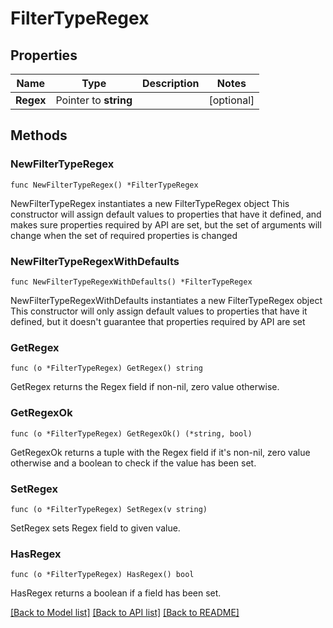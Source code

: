 # FilterTypeRegex

## Properties

Name | Type | Description | Notes
------------ | ------------- | ------------- | -------------
**Regex** | Pointer to **string** |  | [optional] 

## Methods

### NewFilterTypeRegex

`func NewFilterTypeRegex() *FilterTypeRegex`

NewFilterTypeRegex instantiates a new FilterTypeRegex object
This constructor will assign default values to properties that have it defined,
and makes sure properties required by API are set, but the set of arguments
will change when the set of required properties is changed

### NewFilterTypeRegexWithDefaults

`func NewFilterTypeRegexWithDefaults() *FilterTypeRegex`

NewFilterTypeRegexWithDefaults instantiates a new FilterTypeRegex object
This constructor will only assign default values to properties that have it defined,
but it doesn't guarantee that properties required by API are set

### GetRegex

`func (o *FilterTypeRegex) GetRegex() string`

GetRegex returns the Regex field if non-nil, zero value otherwise.

### GetRegexOk

`func (o *FilterTypeRegex) GetRegexOk() (*string, bool)`

GetRegexOk returns a tuple with the Regex field if it's non-nil, zero value otherwise
and a boolean to check if the value has been set.

### SetRegex

`func (o *FilterTypeRegex) SetRegex(v string)`

SetRegex sets Regex field to given value.

### HasRegex

`func (o *FilterTypeRegex) HasRegex() bool`

HasRegex returns a boolean if a field has been set.


[[Back to Model list]](../README.md#documentation-for-models) [[Back to API list]](../README.md#documentation-for-api-endpoints) [[Back to README]](../README.md)


